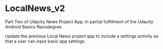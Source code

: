 # LocalNews_v2
Part Two of Udacity News Project App; In partial fulfillment of the Udacity Android Basics Nanodegree

Update the previous Local News project app to include a settings activity so that a user can input basic app settings.
